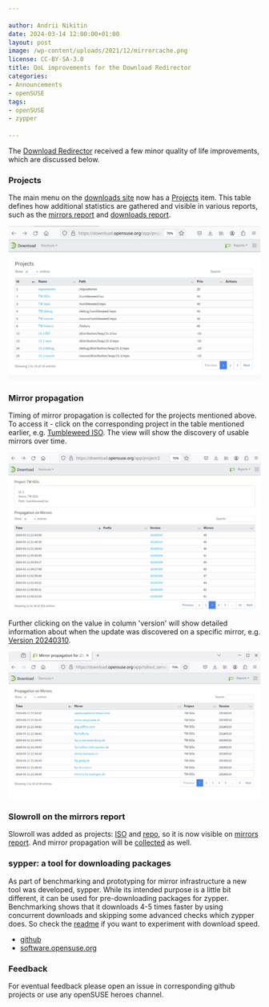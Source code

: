```yaml
---

author: Andrii Nikitin
date: 2024-03-14 12:00:00+01:00
layout: post
image: /wp-content/uploads/2021/12/mirrorcache.png
license: CC-BY-SA-3.0
title: QoL improvements for the Download Redirector
categories:
- Announcements
- openSUSE
tags:
- openSUSE
- zypper

---
```


The [Download Redirector](https://download.opensuse.org/) received a few minor quality of life improvements, which are discussed below.

### Projects

The main menu on the [downloads site](https://downloads.opensuse.org) now has a [Projects](https://download.opensuse.org/app/project) item. This table defines how additional statistics are gathered and visible in various reports, such as the [mirrors report](https://mirrors.opensuse.org) and [downloads report](https://download.opensuse.org/report/download?group=project).

<center><img src="/wp-content/uploads/2024/03/download-redirector-1-projects.png" title="List of defined projects"></center>

### Mirror propagation

Timing of mirror propagation is collected for the projects mentioned above. To access it - click on the corresponding project in the table mentioned earlier, e.g. [Tumbleweed ISO](https://download.opensuse.org/app/project/2).
The view will show the discovery of usable mirrors over time.

<center><img src="/wp-content/uploads/2024/03/download-redirector-2-propagation.png" title="Availability of new version over time"></center>

Further clicking on the value in column 'version' will show detailed information about when the update was discovered on a specific mirror, e.g. [Version 20240310](https://download.opensuse.org/app/rollout_server/20240310).

<center><img src="/wp-content/uploads/2024/03/download-redirector-3-propagation-mirrors.png" title="Availability of new version on particular mirrors"></center>

### Slowroll on the mirrors report

Slowroll was added as projects: [ISO](https://download.opensuse.org/app/project/30) and [repo](https://download.opensuse.org/app/project/31), so it is now visible on [mirrors report](https://mirrors.opensuse.org). And mirror propagation will be [collected](https://download.opensuse.org/app/project/30) as well.

### sypper: a tool for downloading packages

As part of benchmarking and prototyping for mirror infrastructure a new tool was developed, sypper. While its intended purpose is a little bit different, it can be used for pre-downloading packages for zypper. Benchmarking shows that it downloads 4-5 times faster by using concurrent downloads and skipping some advanced checks which zypper does. So check the [readme](https://github.com/andrii-suse/sypper/blob/master/README.md) if you want to experiment with download speed.

- [github](https://github.com/andrii-suse/sypper)
- [software.opensuse.org](https://software.opensuse.org/package/sypper?search_term=sypper)

### Feedback

For eventual feedback please open an issue in corresponding github projects or use any openSUSE heroes channel.

